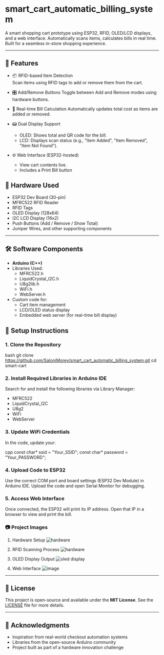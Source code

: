 # smart_cart_automatic_billing_system
A smart shopping cart prototype using ESP32, RFID, OLED/LCD displays, and a web interface. Automatically scans items, calculates bills in real time. Built for a seamless in-store shopping experience.

---

## 🚀 Features

- 📦 RFID-based Item Detection  
  Scan items using RFID tags to add or remove them from the cart.

- 🎛️ Add/Remove Buttons 
  Toggle between Add and Remove modes using hardware buttons.

- 🧾 Real-time Bill Calculation 
  Automatically updates total cost as items are added or removed.

- 📟 Dual Display Support 
  - OLED: Shows total and QR code for the bill.  
  - LCD: Displays scan status (e.g., "Item Added", "Item Removed", "Item Not Found").

- 🌐 Web Interface (ESP32-hosted)  
  - View cart contents live.  
  - Includes a Print Bill button 



## 🧰 Hardware Used

- ESP32 Dev Board (30-pin)
- MFRC522 RFID Reader
- RFID Tags
- OLED Display (128x64)
- I2C LCD Display (16x2)
- Push Buttons (Add / Remove / Show Total)
- Jumper Wires, and other supporting components

---

## 🛠️ Software Components

- **Arduino (C++)**
- Libraries Used:
  - MFRC522.h
  - LiquidCrystal_I2C.h
  - U8g2lib.h
  - WiFi.h
  - WebServer.h
- Custom code for:
  - Cart item management
  - LCD/OLED status display
  - Embedded web server (for real-time bill display)

## 🔧 Setup Instructions

### 1. Clone the Repository

bash
git clone https://github.com/SaloniMorey/smart_cart_automatic_billing_system.git
cd smart-cart


### 2. Install Required Libraries in Arduino IDE

Search for and install the following libraries via Library Manager:

* MFRC522
* LiquidCrystal\_I2C
* U8g2
* WiFi
* WebServer

### 3. Update WiFi Credentials

In the code, update your:

cpp
const char* ssid = "Your_SSID";
const char* password = "Your_PASSWORD";


### 4. Upload Code to ESP32

Use the correct COM port and board settings (ESP32 Dev Module) in Arduino IDE.
Upload the code and open Serial Monitor for debugging.

### 5. Access Web Interface

Once connected, the ESP32 will print its IP address.
Open that IP in a browser to view and print the bill.

### 📷 Project Images
1. Hardware Setup
![hardware](https://github.com/user-attachments/assets/11bfa7cf-a05e-4e04-9deb-e2a026fe6e14)

2. RFID Scanning Process
![hardware](https://github.com/user-attachments/assets/4582b89c-5e92-4e5d-9900-430dd3e69627)

3. OLED Display Output
![oled display](https://github.com/user-attachments/assets/d6ae0d57-0040-4186-9107-a1cce2e02968)


4. Web Interface
![image](https://github.com/user-attachments/assets/77a15cea-a220-44b8-a4fb-ba06eb0ee189)

---

## 📄 License

This project is open-source and available under the **MIT License**.
See the [LICENSE](LICENSE) file for more details.

---

## 🙌 Acknowledgments

* Inspiration from real-world checkout automation systems
* Libraries from the open-source Arduino community
* Project built as part of a hardware innovation challenge

```



